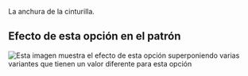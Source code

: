 La anchura de la cinturilla.

## Efecto de esta opción en el patrón

![Esta imagen muestra el efecto de esta opción superponiendo varias variantes que tienen un valor diferente para esta opción](penelope_waistbandwidth_sample.svg "Efecto de esta opción en el patrón")
